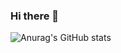 ### Hi there 👋

![Anurag's GitHub stats](https://github-readme-stats.vercel.app/api?username=BeomHui-Lee&count_private=true&include_all_commits=false)

<!--
**BeomHui-Lee/BeomHui-Lee** is a ✨ _special_ ✨ repository because its `README.md` (this file) appears on your GitHub profile.

Here are some ideas to get you started:

- 🔭 I’m currently working on ...
- 🌱 I’m currently learning ...
- 👯 I’m looking to collaborate on ...
- 🤔 I’m looking for help with ...
- 💬 Ask me about ...
- 📫 How to reach me: ...
- 😄 Pronouns: ...
- ⚡ Fun fact: ...
-->
